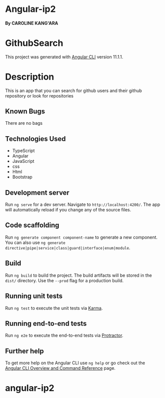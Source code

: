 # Angular-ip2
####  
#### By CAROLINE KANG'ARA

# GithubSearch

This project was generated with [Angular CLI](https://github.com/angular/angular-cli) version 11.1.1.

# Description

This is an app that you can search for github users and their github repository or look for repositories

## Known Bugs
There are no bags

## Technologies Used
* TypeScript
* Angular
* JavaScript
* css
* Html
* Bootstrap


## Development server

Run `ng serve` for a dev server. Navigate to `http://localhost:4200/`. The app will automatically reload if you change any of the source files.

## Code scaffolding

Run `ng generate component component-name` to generate a new component. You can also use `ng generate directive|pipe|service|class|guard|interface|enum|module`.

## Build

Run `ng build` to build the project. The build artifacts will be stored in the `dist/` directory. Use the `--prod` flag for a production build.

## Running unit tests

Run `ng test` to execute the unit tests via [Karma](https://karma-runner.github.io).

## Running end-to-end tests

Run `ng e2e` to execute the end-to-end tests via [Protractor](http://www.protractortest.org/).

## Further help

To get more help on the Angular CLI use `ng help` or go check out the [Angular CLI Overview and Command Reference](https://angular.io/cli) page.
# angular-ip2
